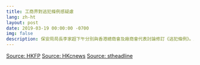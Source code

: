 ```yaml
---
title: 工商界對逃犯條例感疑慮
lang: zh-ht
layout: post
date: 2019-03-19 00:00:00 -0700
img: false
description: 保安局局長李家超下午分別與香港總商會及廠商會代表討論修訂《逃犯條例》。廠商會表示，在會上就修訂《逃犯條例》所涵蓋的經濟罪行以及保障措施提出意見和憂慮，認為當中所涉及的範圍非常廣泛及具商榷性，擔心港商稍有不慎便誤墮法網，如果政府在缺乏廣泛諮詢和共識下便倉卒修改條例，只會打擊營商信心。總商會主席則表示引渡罪行較輕的犯人存在很大的疑慮。
---
```



[Source: HKFP](https://www.hongkongfp.com/2019/03/20/china-extradition-law-handled-extreme-caution-says-hong-kong-trade-group/)
[Source: HKcnews](https://www.hkcnews.com/article/19209/%E5%BB%A0%E5%95%86%E6%9C%83-%E6%9D%8E%E5%AE%B6%E8%B6%85-%E7%A7%BB%E4%BA%A4%E9%80%83%E7%8A%AF-19218/%E3%80%90%E7%A7%BB%E4%BA%A4%E9%80%83%E7%8A%AF%E3%80%91%E5%BB%A0%E5%95%86%E6%9C%83%EF%BC%9A%E6%9D%8E%E5%AE%B6%E8%B6%85%E7%AD%94%E6%87%89%E8%80%83%E6%85%AE%E5%89%94%E9%99%A4%E5%8D%81%E6%A2%9D%E5%85%AB%E6%A2%9D%E5%95%86%E7%95%8C%E9%97%9C%E6%B3%A8%E7%BD%AA%E8%A1%8C)
[Source: stheadline](https://hd.stheadline.com/news/realtime/hk/1459818/%E5%8D%B3%E6%99%82-%E6%B8%AF%E8%81%9E-%E4%BF%AE%E8%A8%82%E9%80%83%E7%8A%AF%E6%A2%9D%E4%BE%8B-%E5%95%86%E7%95%8C%E5%B0%8D%E5%BC%95%E6%B8%A1%E8%BC%83%E8%BC%95%E7%BD%AA%E7%8A%AF%E6%84%9F%E7%96%91%E6%85%AE%E7%B1%B2%E5%A2%9E%E4%BF%9D%E9%9A%9C)

